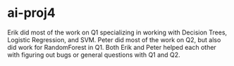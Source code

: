 # ai-proj4
Erik did most of the work on Q1 specializing in working with Decision Trees, Logistic Regression, and SVM.
Peter did most of the work on Q2, but also did work for RandomForest in Q1.
Both Erik and Peter helped each other with figuring out bugs or general questions with Q1 and Q2.
